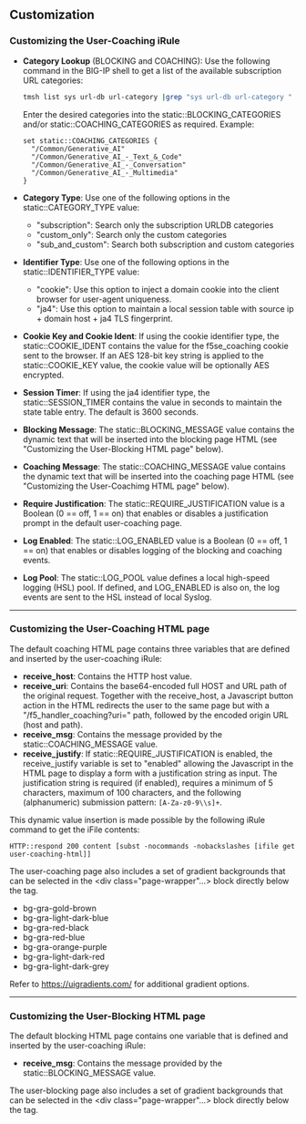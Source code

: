 ## Customization

### Customizing the User-Coaching iRule

* **Category Lookup** (BLOCKING and COACHING): Use the following command in the BIG-IP shell to get a list of the available subscription URL categories:
  ```bash
  tmsh list sys url-db url-category |grep "sys url-db url-category " |awk -F" " '{print $4}'
  ```
  Enter the desired categories into the static::BLOCKING_CATEGORIES and/or static::COACHING_CATEGORIES as required. Example:
  ```
  set static::COACHING_CATEGORIES {
    "/Common/Generative_AI"
    "/Common/Generative_AI_-_Text_&_Code"
    "/Common/Generative_AI_-_Conversation"
    "/Common/Generative_AI_-_Multimedia"
  }
  ```

* **Category Type**: Use one of the following options in the static::CATEGORY_TYPE value:
  * "subscription": Search only the subscription URLDB categories
  * "custom_only": Search only the custom categories
  * "sub_and_custom": Search both subscription and custom categories
 
* **Identifier Type**: Use one of the following options in the static::IDENTIFIER_TYPE value:
  * "cookie": Use this option to inject a domain cookie into the client browser for user-agent uniqueness.
  * "ja4": Use this option to maintain a local session table with source ip + domain host + ja4 TLS fingerprint.

* **Cookie Key and Cookie Ident**: If using the cookie identifier type, the static::COOKIE_IDENT contains the value for the f5se_coaching cookie sent to the browser. If an AES 128-bit key string is applied to the static::COOKIE_KEY value, the cookie value will be optionally AES encrypted.

* **Session Timer**: If using the ja4 identifier type, the static::SESSION_TIMER contains the value in seconds to maintain the state table entry. The default is 3600 seconds.

* **Blocking Message**: The static::BLOCKING_MESSAGE value contains the dynamic text that will be inserted into the blocking page HTML (see "Customizing the User-Blocking HTML page" below).

* **Coaching Message**: The static::COACHING_MESSAGE value contains the dynamic text that will be inserted into the coaching page HTML (see "Customizing the User-Coachimg HTML page" below).

* **Require Justification**: The static::REQUIRE_JUSTIFICATION value is a Boolean (0 == off, 1 == on) that enables or disables a justification prompt in the default user-coaching page.

* **Log Enabled**: The static::LOG_ENABLED value is a Boolean (0 == off, 1 == on) that enables or disables logging of the blocking and coaching events.

* **Log Pool**: The static::LOG_POOL value defines a local high-speed logging (HSL) pool. If defined, and LOG_ENABLED is also on, the log events are sent to the HSL instead of local Syslog.

-----
### Customizing the User-Coaching HTML page

The default coaching HTML page contains three variables that are defined and inserted by the user-coaching iRule:
* **receive_host**: Contains the HTTP host value. 
* **receive_uri**: Contains the base64-encoded full HOST and URL path of the original request. Together with the receive_host, a Javascript button action in the HTML redirects the user to the same page but with a "/f5_handler_coaching?uri=" path, followed by the encoded origin URL (host and path).
* **receive_msg**: Contains the message provided by the static::COACHING_MESSAGE value.
* **receive_justify**: If static::REQUIRE_JUSTIFICATION is enabled, the receive_justify variable is set to "enabled" allowing the Javascript in the HTML page to display a form with a justification string  as input. The justification string is required (if enabled), requires a minimum of 5 characters, maximum of 100 characters, and the following (alphanumeric) submission pattern: ```[A-Za-z0-9\\s]+```.

This dynamic value insertion is made possible by the following iRule command to get the iFile contents:
```
HTTP::respond 200 content [subst -nocommands -nobackslashes [ifile get user-coaching-html]]
```

The user-coaching page also includes a set of gradient backgrounds that can be selected in the <div class="page-wrapper"...> block directly below the <body> tag.
* bg-gra-gold-brown
* bg-gra-light-dark-blue
* bg-gra-red-black
* bg-gra-red-blue
* bg-gra-orange-purple
* bg-gra-light-dark-red
* bg-gra-light-dark-grey

Refer to https://uigradients.com/ for additional gradient options.

-----
### Customizing the User-Blocking HTML page

The default blocking HTML page contains one variable that is defined and inserted by the user-coaching iRule:
* **receive_msg**: Contains the message provided by the static::BLOCKING_MESSAGE value.

The user-blocking page also includes a set of gradient backgrounds that can be selected in the <div class="page-wrapper"...> block directly below the <body> tag.

